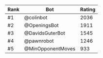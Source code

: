 Rank|Bot|Rating
---|---|---
#1|@colinbot|2036
#2|@OpeningsBot|1911
#3|@DavidsGuterBot|1545
#4|@pawnrobot|1246
#5|@MinOpponentMoves|933
